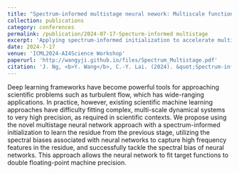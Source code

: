 ```yaml
---
title: "Spectrum-informed multistage neural nework: Multiscale function approximator of machine precision"
collection: publications
category: conferences
permalink: /publication/2024-07-17-Specturm-informed multistage
excerpt: 'Applying spectrum-informed initialization to accelerate multistage neural-network training.'
date: 2024-7-17
venue: 'ICML2024-AI4Science Workshop'
paperurl: 'http://wangyji.github.io/files/Spectrum_Multistage.pdf'
citation: 'J. Ng, <b>Y. Wang</b>, C.-Y. Lai. (2024). &quot;Spectrum-informed multistage neural nework: Multiscale function approximator of machine precision.&quot; <i>ICML2024-AI4Science Workshop</i>.'
---
```


Deep learning frameworks have become powerful tools for approaching scientific problems such as turbulent flow, which has wide-ranging applications. In practice, however, existing scientific machine learning approaches have difficulty fitting complex, multi-scale dynamical systems to very high precision, as required in scientific contexts. We propose using the novel multistage neural network approach with a spectrum-informed initialization to learn the residue from the previous stage, utilizing the spectral biases associated with neural networks to capture high frequency features in the residue, and successfully tackle the spectral bias of neural networks. This approach allows the neural network to fit target functions to double floating-point machine precision.

